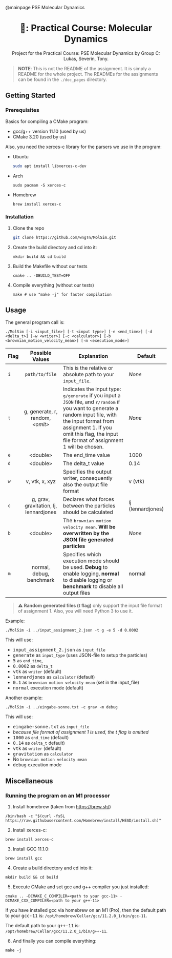 @mainpage PSE Molecular Dynamics

<!-- PROJECT LOGO -->
<div style="text-align: center">
<h1>📜: Practical Course: Molecular Dynamics</h1>
  <p>
    Project for the Practical Course: PSE Molecular Dynamics by Group C: Lukas, Severin, Tony.
  </p>
</div>

> **NOTE**: This is not the README of the assignment. It is simply a README for the whole project. The READMEs
> for the assignments can be found in the `./doc_pages` directory.


<!-- GETTING STARTED -->
## Getting Started

### Prerequisites

Basics for compiling a CMake program:

* gcc/g++ version 11.10 (used by us)
* CMake 3.20 (used by us)

Also, you need the xerces-c library for the parsers we use in the program:
* Ubuntu
  ```sh
  sudo apt install libxerces-c-dev
  ```
* Arch
    ```shell
    sudo pacman -S xerces-c
    ```
* Homebrew
    ```shell
    brew install xerces-c
    ```


### Installation

1. Clone the repo
   ```sh
   git clone https://github.com/wngTn/MolSim.git
   ```
2. Create the build directory and cd into it:
    ```shell
    mkdir build && cd build 
    ``` 
3. Build the Makefile without our tests
    ```shell
    cmake .. -DBUILD_TEST=OFF
    ```

4. Compile everything (without our tests)
    ```shell
    make # use "make -j" for faster compilation
    ```

<!-- USAGE EXAMPLES -->
## Usage

The general program call is:

```shell
./MolSim [-i <input_file>] [-t <input type>] [-e <end_time>] [-d <delta_t>] [-w <writer>] [-c <calculator>] [-b <brownian_motion_velocity_mean>] [-m <execution_mode>]
```

| Flag   | Possible Values | Explanation | Default |
|----------|:-------------:|-------------| ------- |
| `i` |  `path/to/file` | This is the relative or absolute path to your `input_file`. | *None*
| `t` |  g, generate, r, random, *\<omit>* | Indicates the input type: <tt> g/generate</tt> if you input a `JSON` file, and <tt>r/random</tt> if you want to generate a random input file, with the input format from assignment 1. If you omit this flag, the input file format of assignment 1 will be chosen. | *None*
| `e` |  \<double> | The end_time value | 1000
| `d` | \<double> | The delta_t value | 0.14
| `w` | v, vtk, x, xyz | Specifies the output writer, consequently also the output file format | v (vtk)
| `c` | g, grav, gravitation, lj, lennardjones | Declares what forces between the particles should be calculated | lj (lennardjones)
| `b` | \<double> | The <tt>brownian motion velocity mean</tt>. **Will be overwritten by the JSON file generated particles** | *None*
| `m` | normal, debug, benchmark | Specifies which execution mode should be used. **Debug** to enable logging, **normal** to disable logging or **benchmark** to disable all output files | normal

> ⚠️ **Random generated files (t flag)** only support the input file format of assignment 1. Also, you will need Python 3 to use it.

Example:

```shell
./MolSim -i ../input_assignment_2.json -t g -e 5 -d 0.0002
```

This will use:
- <tt>input_assignment_2.json</tt> as `input_file`
- <tt>generate</tt> as `input_type` (uses JSON-file to setup the particles)
- <tt>5</tt> as `end_time`,
- <tt>0.0002</tt> as `delta_t`
- <tt>vtk</tt> as `writer` (default)
- <tt>lennardjones</tt> as `calculator` (default)
- <tt>0.1</tt> as `brownian motion velocity mean` (set in the input_file)
- <tt>normal</tt> execution mode (default)

Another example:

```shell
./MolSim -i ../eingabe-sonne.txt -c grav -m debug
```
This will use:
- <tt>eingabe-sonne.txt</tt> as `input_file`
- *because file format of assignment 1 is used, the t flag is omitted*
- <tt>1000</tt> as `end_time` (default)
- <tt>0.14</tt> as `delta_t` default)
- <tt>vtk</tt> as `writer` (default)
- <tt>gravitation</tt> as `calculator`
- No `brownian motion velocity mean`
- <tt>debug</tt> execution mode



<!-- Miscellaneous -->
## Miscellaneous

### Running the program on an M1 processor

1. Install homebrew (taken from https://brew.sh/)
```shell
/bin/bash -c "$(curl -fsSL https://raw.githubusercontent.com/Homebrew/install/HEAD/install.sh)"
```

2. Install xerces-c:
```shell
brew install xerces-c
```

3. Install GCC 11.1.0:
```shell
brew install gcc
```

4. Create a build directory and cd into it:
```shell
mkdir build && cd build
```

5. Execute CMake and set gcc and g++ compiler you just installed:
```shell
cmake .. -DCMAKE_C_COMPILER=<path to your gcc-11> -DCMAKE_CXX_COMPILER=<path to your g++-11>
```
If you have installed gcc via homebrew on an M1 (Pro),
then the default path to your <tt>gcc-11</tt> is: `/opt/homebrew/Cellar/gcc/11.2.0_1/bin/gcc-11`.


The default path to your <tt>g++-11</tt> is: `/opt/homebrew/Cellar/gcc/11.2.0_1/bin/g++-11`.

6. And finally you can compile everything:

```shell
make -j
```

